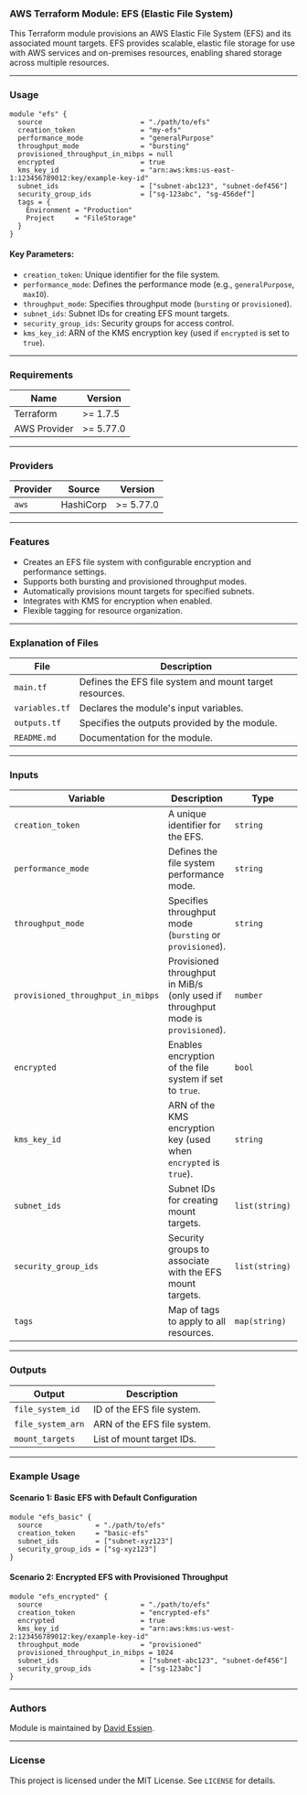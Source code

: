 ### AWS Terraform Module: EFS (Elastic File System)

This Terraform module provisions an AWS Elastic File System (EFS) and its associated mount targets. EFS provides scalable, elastic file storage for use with AWS services and on-premises resources, enabling shared storage across multiple resources.

---

### Usage

```hcl
module "efs" {
  source                        = "./path/to/efs"
  creation_token                = "my-efs"
  performance_mode              = "generalPurpose"
  throughput_mode               = "bursting"
  provisioned_throughput_in_mibps = null
  encrypted                     = true
  kms_key_id                    = "arn:aws:kms:us-east-1:123456789012:key/example-key-id"
  subnet_ids                    = ["subnet-abc123", "subnet-def456"]
  security_group_ids            = ["sg-123abc", "sg-456def"]
  tags = {
    Environment = "Production"
    Project     = "FileStorage"
  }
}
```

#### Key Parameters:

- `creation_token`: Unique identifier for the file system.
- `performance_mode`: Defines the performance mode (e.g., `generalPurpose`, `maxIO`).
- `throughput_mode`: Specifies throughput mode (`bursting` or `provisioned`).
- `subnet_ids`: Subnet IDs for creating EFS mount targets.
- `security_group_ids`: Security groups for access control.
- `kms_key_id`: ARN of the KMS encryption key (used if `encrypted` is set to `true`).

---

### Requirements

| Name         | Version   |
| ------------ | --------- |
| Terraform    | >= 1.7.5  |
| AWS Provider | >= 5.77.0 |

---

### Providers

| Provider | Source    | Version   |
| -------- | --------- | --------- |
| `aws`    | HashiCorp | >= 5.77.0 |

---

### Features

- Creates an EFS file system with configurable encryption and performance settings.
- Supports both bursting and provisioned throughput modes.
- Automatically provisions mount targets for specified subnets.
- Integrates with KMS for encryption when enabled.
- Flexible tagging for resource organization.

---

### Explanation of Files

| File           | Description                                             |
| -------------- | ------------------------------------------------------- |
| `main.tf`      | Defines the EFS file system and mount target resources. |
| `variables.tf` | Declares the module's input variables.                  |
| `outputs.tf`   | Specifies the outputs provided by the module.           |
| `README.md`    | Documentation for the module.                           |

---

### Inputs

| Variable                          | Description                                                                      | Type           | Default          | Required |
| --------------------------------- | -------------------------------------------------------------------------------- | -------------- | ---------------- | -------- |
| `creation_token`                  | A unique identifier for the EFS.                                                 | `string`       | -                | Yes      |
| `performance_mode`                | Defines the file system performance mode.                                        | `string`       | `generalPurpose` | No       |
| `throughput_mode`                 | Specifies throughput mode (`bursting` or `provisioned`).                         | `string`       | `bursting`       | No       |
| `provisioned_throughput_in_mibps` | Provisioned throughput in MiB/s (only used if throughput mode is `provisioned`). | `number`       | `null`           | No       |
| `encrypted`                       | Enables encryption of the file system if set to `true`.                          | `bool`         | `false`          | No       |
| `kms_key_id`                      | ARN of the KMS encryption key (used when `encrypted` is `true`).                 | `string`       | `null`           | No       |
| `subnet_ids`                      | Subnet IDs for creating mount targets.                                           | `list(string)` | -                | Yes      |
| `security_group_ids`              | Security groups to associate with the EFS mount targets.                         | `list(string)` | -                | Yes      |
| `tags`                            | Map of tags to apply to all resources.                                           | `map(string)`  | `{}`             | No       |

---

### Outputs

| Output            | Description                 |
| ----------------- | --------------------------- |
| `file_system_id`  | ID of the EFS file system.  |
| `file_system_arn` | ARN of the EFS file system. |
| `mount_targets`   | List of mount target IDs.   |

---

### Example Usage

#### Scenario 1: Basic EFS with Default Configuration

```hcl
module "efs_basic" {
  source             = "./path/to/efs"
  creation_token     = "basic-efs"
  subnet_ids         = ["subnet-xyz123"]
  security_group_ids = ["sg-xyz123"]
}
```

#### Scenario 2: Encrypted EFS with Provisioned Throughput

```hcl
module "efs_encrypted" {
  source                        = "./path/to/efs"
  creation_token                = "encrypted-efs"
  encrypted                     = true
  kms_key_id                    = "arn:aws:kms:us-west-2:123456789012:key/example-key-id"
  throughput_mode               = "provisioned"
  provisioned_throughput_in_mibps = 1024
  subnet_ids                    = ["subnet-abc123", "subnet-def456"]
  security_group_ids            = ["sg-123abc"]
}
```

---

### Authors

Module is maintained by [David Essien](https://davidessien.com).

---

### License

This project is licensed under the MIT License. See `LICENSE` for details.
